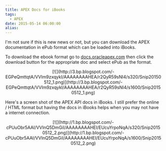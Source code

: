 ```yaml
---
title: APEX Docs for iBooks
tags:
  - APEX
date: 2015-05-14 06:00:00
alias:
---
```


I'm not sure if this is new news or not, but you can download the APEX documentation in ePub format which can be loaded into iBooks.

To download the ebook format go to [docs.oracleapex.com](http://docs.oracleapex.com/) then click the download button for the appropriate doc and select ePub as the format.

<div class="separator" style="clear: both; text-align: center;">[![](http://3.bp.blogspot.com/-EGPeQmttqtA/VVIm9zxqykI/AAAAAAAAHEA/r2QyR59sNI4/s320/Snip20150512_1.png)](http://3.bp.blogspot.com/-EGPeQmttqtA/VVIm9zxqykI/AAAAAAAAHEA/r2QyR59sNI4/s1600/Snip20150512_1.png)</div><span id="goog_1339159400"></span><span id="goog_1339159401"></span>

Here's a screen shot of the APEX API docs in iBooks. I still prefer the online / HTML format but having the docs in iBooks helps when you may not have a internet connection.

<div class="separator" style="clear: both; text-align: center;">[![](http://1.bp.blogspot.com/-cPUuObr5AAI/VVInQ5DmGiI/AAAAAAAAHEI/EUcuYrpoNqA/s320/Snip20150512_2.png)](http://1.bp.blogspot.com/-cPUuObr5AAI/VVInQ5DmGiI/AAAAAAAAHEI/EUcuYrpoNqA/s1600/Snip20150512_2.png)</div>

<div>
</div>